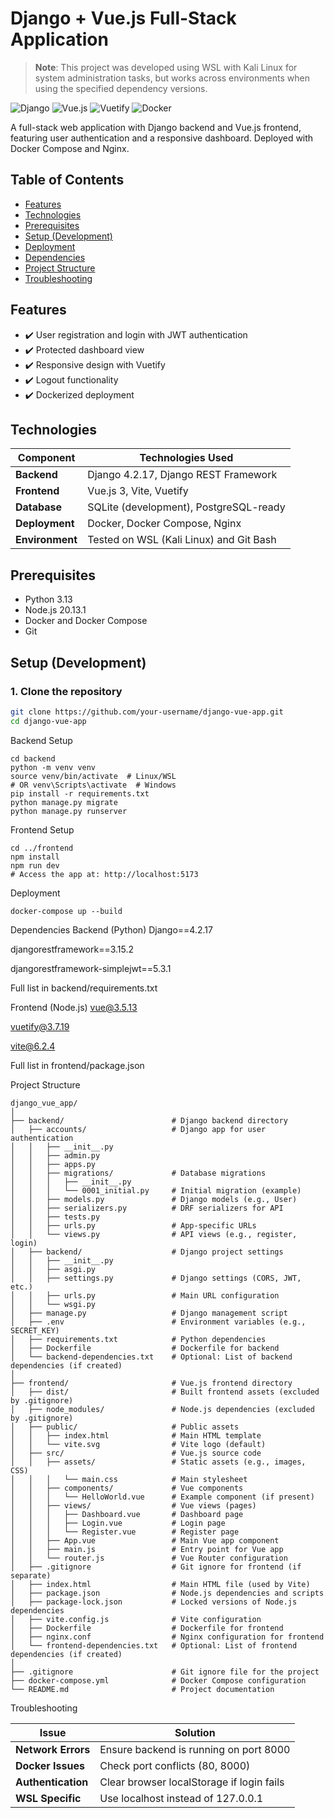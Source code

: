 # Django + Vue.js Full-Stack Application

> **Note**: This project was developed using WSL with Kali Linux for system administration tasks, but works across environments when using the specified dependency versions.

![Django](https://img.shields.io/badge/Django-4.2.17-green)
![Vue.js](https://img.shields.io/badge/Vue.js-3.5.13-brightgreen)
![Vuetify](https://img.shields.io/badge/Vuetify-3.7.19-blue)
![Docker](https://img.shields.io/badge/Docker-28.0.1-blue)

A full-stack web application with Django backend and Vue.js frontend, featuring user authentication and a responsive dashboard. Deployed with Docker Compose and Nginx.

## Table of Contents
- [Features](#features)
- [Technologies](#technologies)
- [Prerequisites](#prerequisites)
- [Setup (Development)](#setup-development)
- [Deployment](#deployment)
- [Dependencies](#dependencies)
- [Project Structure](#project-structure)
- [Troubleshooting](#troubleshooting)

## Features
- ✔️ User registration and login with JWT authentication
- ✔️ Protected dashboard view
- ✔️ Responsive design with Vuetify
- ✔️ Logout functionality
- ✔️ Dockerized deployment

## Technologies
| Component       | Technologies Used                          |
|-----------------|-------------------------------------------|
| **Backend**     | Django 4.2.17, Django REST Framework      |
| **Frontend**    | Vue.js 3, Vite, Vuetify                   |
| **Database**    | SQLite (development), PostgreSQL-ready    |
| **Deployment**  | Docker, Docker Compose, Nginx             |
| **Environment** | Tested on WSL (Kali Linux) and Git Bash   |

## Prerequisites
- Python 3.13
- Node.js 20.13.1
- Docker and Docker Compose
- Git

## Setup (Development)

### 1. Clone the repository
```bash
git clone https://github.com/your-username/django-vue-app.git
cd django-vue-app
```

Backend Setup
```
cd backend
python -m venv venv
source venv/bin/activate  # Linux/WSL
# OR venv\Scripts\activate  # Windows
pip install -r requirements.txt
python manage.py migrate
python manage.py runserver
```
Frontend Setup
```
cd ../frontend
npm install
npm run dev
# Access the app at: http://localhost:5173
```

Deployment
```
docker-compose up --build
```

Dependencies
Backend (Python)
Django==4.2.17

djangorestframework==3.15.2

djangorestframework-simplejwt==5.3.1

Full list in backend/requirements.txt

Frontend (Node.js)
vue@3.5.13

vuetify@3.7.19

vite@6.2.4

Full list in frontend/package.json

Project Structure
```
django_vue_app/
│
├── backend/                        # Django backend directory
│   ├── accounts/                   # Django app for user authentication
│   │   ├── __init__.py
│   │   ├── admin.py
│   │   ├── apps.py
│   │   ├── migrations/             # Database migrations
│   │   │   ├── __init__.py
│   │   │   └── 0001_initial.py     # Initial migration (example)
│   │   ├── models.py               # Django models (e.g., User)
│   │   ├── serializers.py          # DRF serializers for API
│   │   ├── tests.py
│   │   ├── urls.py                 # App-specific URLs
│   │   └── views.py                # API views (e.g., register, login)
│   ├── backend/                    # Django project settings
│   │   ├── __init__.py
│   │   ├── asgi.py
│   │   ├── settings.py             # Django settings (CORS, JWT, etc.)
│   │   ├── urls.py                 # Main URL configuration
│   │   └── wsgi.py
│   ├── manage.py                   # Django management script
│   ├── .env                        # Environment variables (e.g., SECRET_KEY)
│   ├── requirements.txt            # Python dependencies
│   ├── Dockerfile                  # Dockerfile for backend
│   └── backend-dependencies.txt    # Optional: List of backend dependencies (if created)
│
├── frontend/                       # Vue.js frontend directory
│   ├── dist/                       # Built frontend assets (excluded by .gitignore)
│   ├── node_modules/               # Node.js dependencies (excluded by .gitignore)
│   ├── public/                     # Public assets
│   │   ├── index.html              # Main HTML template
│   │   └── vite.svg                # Vite logo (default)
│   ├── src/                        # Vue.js source code
│   │   ├── assets/                 # Static assets (e.g., images, CSS)
│   │   │   └── main.css            # Main stylesheet
│   │   ├── components/             # Vue components
│   │   │   └── HelloWorld.vue      # Example component (if present)
│   │   ├── views/                  # Vue views (pages)
│   │   │   ├── Dashboard.vue       # Dashboard page
│   │   │   ├── Login.vue           # Login page
│   │   │   └── Register.vue        # Register page
│   │   ├── App.vue                 # Main Vue app component
│   │   ├── main.js                 # Entry point for Vue app
│   │   └── router.js               # Vue Router configuration
│   ├── .gitignore                  # Git ignore for frontend (if separate)
│   ├── index.html                  # Main HTML file (used by Vite)
│   ├── package.json                # Node.js dependencies and scripts
│   ├── package-lock.json           # Locked versions of Node.js dependencies
│   ├── vite.config.js              # Vite configuration
│   ├── Dockerfile                  # Dockerfile for frontend
│   ├── nginx.conf                  # Nginx configuration for frontend
│   └── frontend-dependencies.txt   # Optional: List of frontend dependencies (if created)
│
├── .gitignore                      # Git ignore file for the project
├── docker-compose.yml              # Docker Compose configuration
└── README.md                       # Project documentation
```

Troubleshooting

| Issue                   | Solution                                  |
|-------------------------|-------------------------------------------|
| **Network Errors**      | Ensure backend is running on port 8000    |
| **Docker Issues**       |  Check port conflicts (80, 8000)          |
| **Authentication**      | Clear browser localStorage if login fails |
| **WSL Specific**        | Use localhost instead of 127.0.0.1        |
